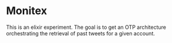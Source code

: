Monitex
=======

This is an elixir experiment. The goal is to get an OTP architecture orchestrating
the retrieval of past tweets for a given account.
